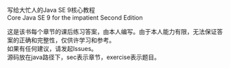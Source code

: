 写给大忙人的Java SE 9核心教程  
Core Java SE 9 for the impatient Second Edition  

这是该书每个章节的课后练习答案，由本人编写。由于本人能力有限，无法保证答案的正确和完整性，仅供许学习和参考。  
如果有任何建议，请发起Issues。  
源码放在java路径下，sec表示章节，exercise表示题目。